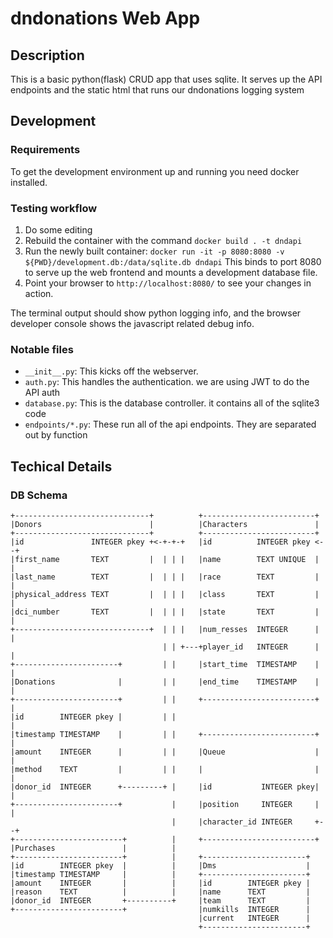 # dndonations Web App

## Description
This is a basic python(flask) CRUD app that uses sqlite. It serves up the API endpoints
and the static html that runs our dndonations logging system

## Development
### Requirements
To get the development environment up and running you need docker installed.

### Testing workflow
1. Do some editing
2. Rebuild the container with the command `docker build . -t dndapi` 
3. Run the newly built container: `docker run -it -p 8080:8080 -v ${PWD}/development.db:/data/sqlite.db dndapi` This binds to port 8080 to serve up the web frontend and mounts a development database file.
4. Point your browser to `http://localhost:8080/` to see your changes in action.

The terminal output should show python logging info, and the browser developer console shows the javascript related debug info.

### Notable files
* `__init__.py`: This kicks off the webserver.
* `auth.py`: This handles the authentication. we are using JWT to do the API auth
* `database.py`: This is the database controller. it contains all of the sqlite3 code
* `endpoints/*.py`: These run all of the api endpoints. They are separated out by function

## Techical Details
### DB Schema
```
+------------------------------+          +-------------------------+
|Donors                        |          |Characters               |
+------------------------------+          +-------------------------+
|id               INTEGER pkey +<-+-+-+   |id          INTEGER pkey <--+
|first_name       TEXT         |  | | |   |name        TEXT UNIQUE  |  |
|last_name        TEXT         |  | | |   |race        TEXT         |  |
|physical_address TEXT         |  | | |   |class       TEXT         |  |
|dci_number       TEXT         |  | | |   |state       TEXT         |  |
+------------------------------+  | | |   |num_resses  INTEGER      |  |
                                  | | +---+player_id   INTEGER      |  |
+-----------------------+         | |     |start_time  TIMESTAMP    |  |
|Donations              |         | |     |end_time    TIMESTAMP    |  |
+-----------------------+         | |     +-------------------------+  |
|id        INTEGER pkey |         | |                                  |
|timestamp TIMESTAMP    |         | |     +-------------------------+  |
|amount    INTEGER      |         | |     |Queue                    |  |
|method    TEXT         |         | |     |                         |  |
|donor_id  INTEGER      +---------+ |     |id           INTEGER pkey|  |
+-----------------------+           |     |position     INTEGER     |  |
                                    |     |character_id INTEGER     +--+
+------------------------+          |     +-------------------------+
|Purchases               |          |
+------------------------+          |     +-----------------------+
|id        INTEGER pkey  |          |     |Dms                    |
|timestamp TIMESTAMP     |          |     +-----------------------+
|amount    INTEGER       |          |     |id        INTEGER pkey |
|reason    TEXT          |          |     |name      TEXT         |
|donor_id  INTEGER       +----------+     |team      TEXT         |
+------------------------+                |numkills  INTEGER      |
                                          |current   INTEGER      |
                                          +-----------------------+
```
